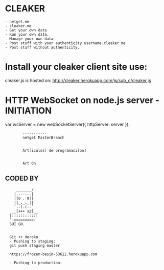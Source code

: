 # CLEAKER
	- netget.me 
	- cleaker.me
	- Get your own data
	- Run your own data.
	- Manage your own data
	- Post stuff with your authenticity username.cleaker.me
	- Post stuff without authenticity.
	

# Install your cleaker client site use:
<script src="https://cleaker.herokuapp.com/js/sub_c/cleaker.js"></script>

cleaker.js is hosted on:
http://cleaker.herokuapp.com/js/sub_c/cleaker.js


# HTTP WebSocket on node.js server -  INITIATION

var wsServer = new webSocketServer({
 httpServer: server
			});
			
			
			-----------
			netget MasterBranch
			
			
			Art[iculos] de programaci[on]
			
			
			Art On

## CODED BY 

         _______/
        |.-----.|
        ||0 . 0||
        ||_._._||
        `--)-(--`
       __[+++ s2]__
      |:::::::::::|
      '-=========-
	  SUI GN.
	  
	  
	  Git ++ Heroku
	  - Pushing to staging:
	  git push staging master
	  
	  https://frozen-basin-53622.herokuapp.com
	  
	  - Pushing to production:
	  



